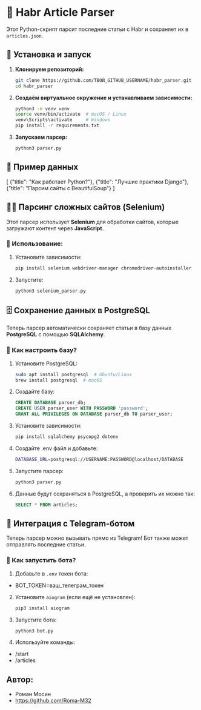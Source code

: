 # 📰 Habr Article Parser

Этот Python-скрипт парсит последние статьи с Habr и сохраняет их в `articles.json`.

## 🚀 Установка и запуск

1. **Клонируем репозиторий:**
   ```bash
   git clone https://github.com/ТВОЙ_GITHUB_USERNAME/habr_parser.git
   cd habr_parser

2. **Создаём виртуальное окружение и устанавливаем зависимости:**
   ```bash
   python3 -m venv venv
   source venv/bin/activate  # macOS / Linux
   venv\Scripts\activate     # Windows
   pip install -r requirements.txt

3. **Запускаем парсер:**
   ```bash
   python3 parser.py

## 📌 Пример данных

[
    {"title": "Как работает Python?"},
    {"title": "Лучшие практики Django"},
    {"title": "Парсим сайты с BeautifulSoup"}
]

## 🕵️‍♂️ Парсинг сложных сайтов (Selenium)

Этот парсер использует **Selenium** для обработки сайтов, которые загружают контент через **JavaScript**.

### 📌 Использование:

1. Установите зависимости:
   ```bash
   pip install selenium webdriver-manager chromedriver-autoinstaller

2. Запустите:
   ```bash
   python3 selenium_parser.py

## 🗄 Сохранение данных в PostgreSQL

Теперь парсер автоматически сохраняет статьи в базу данных **PostgreSQL** с помощью **SQLAlchemy**.

### 📌 Как настроить базу?
1. Установите PostgreSQL:
   ```bash
   sudo apt install postgresql  # Ubuntu/Linux
   brew install postgresql  # macOS

2. Создайте базу:
   ```sql
   CREATE DATABASE parser_db;
   CREATE USER parser_user WITH PASSWORD 'password';
   GRANT ALL PRIVILEGES ON DATABASE parser_db TO parser_user;

3. Установите зависимости:
   ```bash
   pip install sqlalchemy psycopg2 dotenv

4. Создайте .env файл и добавьте:
   ```bash
   DATABASE_URL=postgresql://USERNAME:PASSWORD@localhost/DATABASE

5. Запустите парсер:
   ```bash
   python3 parser.py

6. Данные будут сохраняться в PostgreSQL, а проверить их можно так:
   ```sql
   SELECT * FROM articles;

## 🤖 Интеграция с Telegram-ботом

Теперь парсер можно вызывать прямо из Telegram! Бот также может отправлять последние статьи.

### 📌 Как запустить бота?
1. Добавьте в `.env` токен бота:
 - BOT_TOKEN=ваш_телеграм_токен

2. Установите `aiogram` (если ещё не установлен):
   ```bash
   pip3 install aiogram

3. Запустите бота:
   ```bash
   python3 bot.py

4. Используйте команды:
 - /start
 - /articles

 ## Автор: 
 - Роман Мосин 
 - https://github.com/Roma-M32
